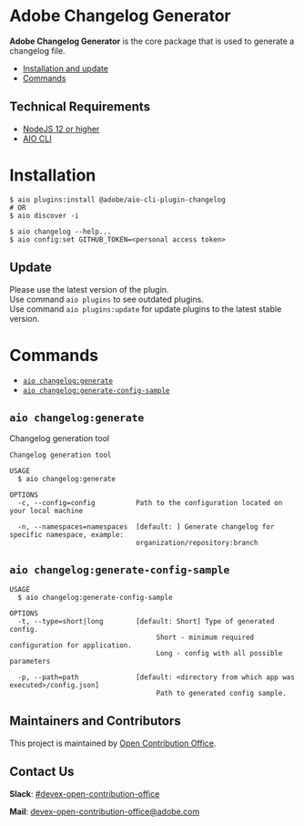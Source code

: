 Adobe Changelog Generator
=====================

**Adobe Changelog Generator**  is the core package that is used to generate a changelog file.
<!-- toc -->
* [Installation and update](#installation)
* [Commands](#commands)
<!-- tocstop -->

## Technical Requirements
* [NodeJS 12 or higher](https://nodejs.org/en/download/)
* [AIO CLI](https://github.com/adobe/aio-cli)

# Installation
```
$ aio plugins:install @adobe/aio-cli-plugin-changelog
# OR
$ aio discover -i

$ aio changelog --help...
$ aio config:set GITHUB_TOKEN=<personal access token>
```

## Update
Please use the latest version of the plugin.   
Use command `aio plugins` to see outdated plugins.  
Use command `aio plugins:update` for update plugins to the latest stable version. 


# Commands
<!-- commands -->
* [`aio changelog:generate`](#aio-changeloggenerate)
* [`aio changelog:generate-config-sample`](#aio-changeloggenerate-config-sample)

## `aio changelog:generate`

Changelog generation tool

```
Changelog generation tool

USAGE
  $ aio changelog:generate

OPTIONS
  -c, --config=config          Path to the configuration located on your local machine

  -n, --namespaces=namespaces  [default: ] Generate changelog for specific namespace, example:
                               organization/repository:branch

```

## `aio changelog:generate-config-sample`

```
USAGE
  $ aio changelog:generate-config-sample

OPTIONS
  -t, --type=short|long        [default: Short] Type of generated config. 
                                    Short - minimum required configuration for application.
                                    Long - config with all possible parameters  

  -p, --path=path              [default: <directory from which app was executed>/config.json] 
                                    Path to generated config sample.

```
<!-- commandsstop -->


## Maintainers and Contributors

This project is maintained by [Open Contribution Office](https://wiki.corp.adobe.com/display/DMSArchitecture/Open+Contribution+Office).

## Contact Us

**Slack**: [#devex-open-contribution-office](https://magento.slack.com/archives/C018Z6CB57U)

**Mail**: [devex-open-contribution-office@adobe.com](mailto:devex-open-contribution-office@adobe.com)
